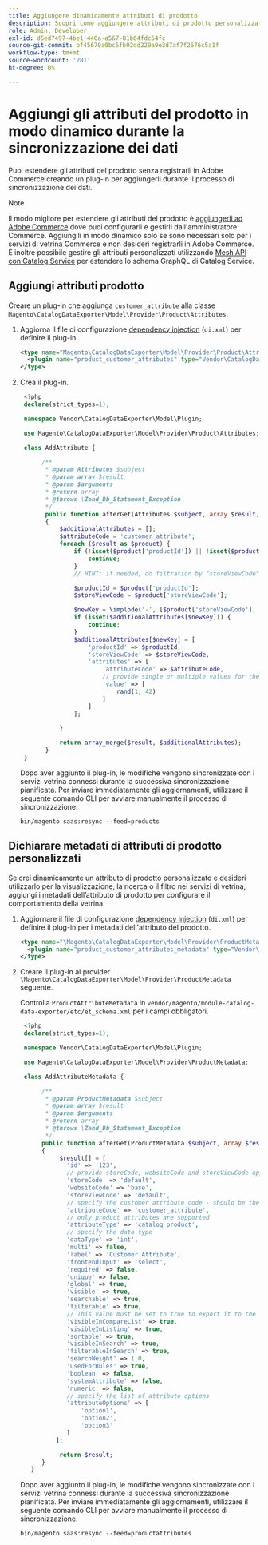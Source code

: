 ```yaml
---
title: Aggiungere dinamicamente attributi di prodotto
description: Scopri come aggiungere attributi di prodotto personalizzati ai feed di esportazione dei dati in modo dinamico durante il processo di sincronizzazione dei dati.
role: Admin, Developer
exl-id: d5ed7497-4be1-440a-a567-81b64fdc54fc
source-git-commit: bf45670a0bc5fb02dd229a9e3d7af7f2676c5a1f
workflow-type: tm+mt
source-wordcount: '281'
ht-degree: 0%

---
```


# Aggiungi gli attributi del prodotto in modo dinamico durante la sincronizzazione dei dati

Puoi estendere gli attributi del prodotto senza registrarli in Adobe Commerce creando un plug-in per aggiungerli durante il processo di sincronizzazione dei dati.

>[!NOTE]
>
>Il modo migliore per estendere gli attributi del prodotto è [aggiungerli ad Adobe Commerce](extensibility-and-customizations.md#add-product-attributes-to-adobe-commerce) dove puoi configurarli e gestirli dall&#39;amministratore Commerce. Aggiungili in modo dinamico solo se sono necessari solo per i servizi di vetrina Commerce e non desideri registrarli in Adobe Commerce. È inoltre possibile gestire gli attributi personalizzati utilizzando [Mesh API con Catalog Service](../catalog-service/mesh.md) per estendere lo schema GraphQL di Catalog Service.

## Aggiungi attributi prodotto

Creare un plug-in che aggiunga `customer_attribute` alla classe `Magento\CatalogDataExporter\Model\Provider\Product\Attributes`.

1. Aggiorna il file di configurazione [dependency injection](https://developer.adobe.com/commerce/php/development/build/dependency-injection-file/) (`di.xml`) per definire il plug-in.

   ```xml
   <type name="Magento\CatalogDataExporter\Model\Provider\Product\Attributes">
     <plugin name="product_customer_attributes" type="Vendor\CatalogDataExporter\Model\Plugin\AddAttribute"/>
   </type>
   ```

1. Crea il plug-in.

   ```php
    <?php
    declare(strict_types=1);
   
    namespace Vendor\CatalogDataExporter\Model\Plugin;
   
    use Magento\CatalogDataExporter\Model\Provider\Product\Attributes;
   
    class AddAttribute {
   
         /**
          * @param Attributes $subject
          * @param array $result
          * @param $arguments
          * @return array
          * @throws \Zend_Db_Statement_Exception
          */
          public function afterGet(Attributes $subject, array $result, $arguments): array
          {
              $additionalAttributes = [];
              $attributeCode = 'customer_attribute';
              foreach ($result as $product) {
                  if (!isset($product['productId']) || !isset($product['storeViewCode'])) {
                      continue;
                  }
                  // HINT: if needed, do filtration by "storeViewCode" and or "productId"
   
                  $productId = $product['productId'];
                  $storeViewCode = $product['storeViewCode'];
   
                  $newKey = \implode('-', [$product['storeViewCode'], $product['productId'], $attributeCode]);
                  if (isset($additionalAttributes[$newKey])) {
                      continue;
                  }
                  $additionalAttributes[$newKey] = [
                      'productId' => $productId,
                      'storeViewCode' => $storeViewCode,
                      'attributes' => [
                          'attributeCode' => $attributeCode,
                          // provide single or multiple values for the attribute
                          'value' => [
                              rand(1, 42)
                          ]
                      ]
                  ];
   
              }
   
              return array_merge($result, $additionalAttributes);
          }
    }
   ```

   Dopo aver aggiunto il plug-in, le modifiche vengono sincronizzate con i servizi vetrina connessi durante la successiva sincronizzazione pianificata. Per inviare immediatamente gli aggiornamenti, utilizzare il seguente comando CLI per avviare manualmente il processo di sincronizzazione.

   ```
   bin/magento saas:resync --feed=products
   ```

## Dichiarare metadati di attributi di prodotto personalizzati

Se crei dinamicamente un attributo di prodotto personalizzato e desideri utilizzarlo per la visualizzazione, la ricerca o il filtro nei servizi di vetrina, aggiungi i metadati dell’attributo di prodotto per configurare il comportamento della vetrina.

1. Aggiornare il file di configurazione [dependency injection](https://developer.adobe.com/commerce/php/development/build/dependency-injection-file/) (`di.xml`) per definire il plug-in per i metadati dell&#39;attributo del prodotto.

   ```xml
   <type name="\Magento\CatalogDataExporter\Model\Provider\ProductMetadata">
     <plugin name="product_customer_attributes_metadata" type="Vendor\CatalogDataExporter\Model\Plugin\AddAttributeMetadata"/>
   </type>
   ```

1. Creare il plug-in al provider `\Magento\CatalogDataExporter\Model\Provider\ProductMetadata` seguente.

   Controlla `ProductAttributeMetadata` in `vendor/magento/module-catalog-data-exporter/etc/et_schema.xml` per i campi obbligatori.

   ```php
    <?php
    declare(strict_types=1);
   
    namespace Vendor\CatalogDataExporter\Model\Plugin;
   
    use Magento\CatalogDataExporter\Model\Provider\ProductMetadata;
   
    class AddAttributeMetadata {
   
         /**
          * @param ProductMetadata $subject
          * @param array $result
          * @param $arguments
          * @return array
          * @throws \Zend_Db_Statement_Exception
          */
         public function afterGet(ProductMetadata $subject, array $result, $arguments): array
         {
              $result[] = [
                'id' => '123',
                // provide storeCode, websiteCode and storeViewCode applicable for your AC instance
                'storeCode' => 'default',
                'websiteCode' => 'base',
                'storeViewCode' => 'default',
                // specify the customer attribute code - should be the same as used in the products attributes plugin
                'attributeCode' => 'customer_attribute',
                // only product attributes are supported
                'attributeType' => 'catalog_product',
                // specify the data type
                'dataType' => 'int',
                'multi' => false,
                'label' => 'Customer Attribute',
                'frontendInput' => 'select',
                'required' => false,
                'unique' => false,
                'global' => true,
                'visible' => true,
                'searchable' => true,
                'filterable' => true,
                // This value must be set to true to export it to the storefront services
                'visibleInCompareList' => true,
                'visibleInListing' => true,
                'sortable' => true,
                'visibleInSearch' => true,
                'filterableInSearch' => true,
                'searchWeight' => 1.0,
                'usedForRules' => true,
                'boolean' => false,
                'systemAttribute' => false,
                'numeric' => false,
                // specify the list of attribute options
                'attributeOptions' => [
                    'option1',
                    'option2',
                    'option3'
                ]
             ];
   
              return $result;
         }
      }
   ```

   Dopo aver aggiunto il plug-in, le modifiche vengono sincronizzate con i servizi vetrina connessi durante la successiva sincronizzazione pianificata. Per inviare immediatamente gli aggiornamenti, utilizzare il seguente comando CLI per avviare manualmente il processo di sincronizzazione.

   ```
   bin/magento saas:resync --feed=productattributes
   ```
